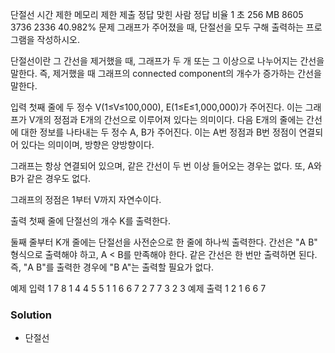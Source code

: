 단절선
시간 제한	메모리 제한	제출	정답	맞힌 사람	정답 비율
1 초	256 MB	8605	3736	2336	40.982%
문제
그래프가 주어졌을 때, 단절선을 모두 구해 출력하는 프로그램을 작성하시오.

단절선이란 그 간선을 제거했을 때, 그래프가 두 개 또는 그 이상으로 나누어지는 간선을 말한다. 즉, 제거했을 때 그래프의 connected component의 개수가 증가하는 간선을 말한다.

입력
첫째 줄에 두 정수 V(1≤V≤100,000), E(1≤E≤1,000,000)가 주어진다. 이는 그래프가 V개의 정점과 E개의 간선으로 이루어져 있다는 의미이다. 다음 E개의 줄에는 간선에 대한 정보를 나타내는 두 정수 A, B가 주어진다. 이는 A번 정점과 B번 정점이 연결되어 있다는 의미이며, 방향은 양방향이다.

그래프는 항상 연결되어 있으며, 같은 간선이 두 번 이상 들어오는 경우는 없다. 또, A와 B가 같은 경우도 없다.

그래프의 정점은 1부터 V까지 자연수이다.

출력
첫째 줄에 단절선의 개수 K를 출력한다.

둘째 줄부터 K개 줄에는 단절선을 사전순으로 한 줄에 하나씩 출력한다. 간선은 "A B" 형식으로 출력해야 하고, A < B를 만족해야 한다. 같은 간선은 한 번만 출력하면 된다. 즉, "A B"를 출력한 경우에 "B A"는 출력할 필요가 없다.

예제 입력 1 
7 8
1 4
4 5
5 1
1 6
6 7
2 7
7 3
2 3
예제 출력 1 
2
1 6
6 7

### Solution
- 단절선
